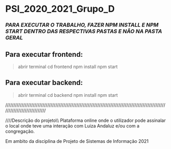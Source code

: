 # PSI_2020_2021_Grupo_D

### *PARA EXECUTAR O TRABALHO, FAZER NPM INSTALL E NPM START DENTRO DAS RESPECTIVAS PASTAS E NÃO NA PASTA GERAL* ###

## Para executar frontend:
>abrir terminal
> cd frontend
> npm install
> npm start

## Para executar backend:
>abrir terminal
> cd backend
> npm install
> npm start

////////////////////////////////////////////////////////////////////////////////////////////////////////////////////////////

////Descrição do projeto\\\\
Plataforma online onde o utilizador pode assinalar o local onde teve uma interação com Luiza Andaluz e/ou com a congregação.


Em ambito da disciplina de Projeto de Sistemas de Informação 2021
